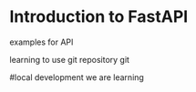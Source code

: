 # Introduction to FastAPI

examples for API

learning to use git repository
git 

#local development
we are learning 
